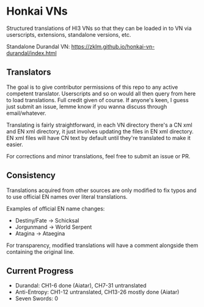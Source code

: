 # Honkai VNs
Structured translations of HI3 VNs so that they can be loaded in to VN via userscripts, extensions, standalone versions, etc.

Standalone Durandal VN: https://zklm.github.io/honkai-vn-durandal/index.html

## Translators
The goal is to give contributor permissions of this repo to any active competent translator. Userscripts and so on would all then query from here to load translations. Full credit given of course. If anyone's keen, I guess just submit an issue, lemme know if you wanna discuss through email/whatever.

Translating is fairly straightforward, in each VN directory there's a CN xml and EN xml directory, it just involves updating the files in EN xml directory. EN xml files will have CN text by default until they're translated to make it easier.

For corrections and minor translations, feel free to submit an issue or PR.

## Consistency
Translations acquired from other sources are only modified to fix typos and to use official EN names over literal translations. 

Examples of official EN name changes:
* Destiny/Fate -> Schicksal
* Jorgunmand -> World Serpent
* Atagina -> Ataegina

For transparency, modified translations will have a comment alongside them containing the original line.

## Current Progress
* Durandal: CH1-6 done (Aiatar), CH7-31 untranslated
* Anti-Entropy: CH1-12 untranslated, CH13-26 mostly done (Aiatar)
* Seven Swords: 0
